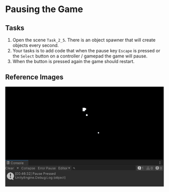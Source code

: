 # Pausing the Game

## Tasks
1. Open the scene `Task_2_5`. There is an object spawner that will create objects every second.
2. Your tasks is to add code that when the pause key `Escape` is pressed or the `Select` button on a controller / gamepad the game will pause.
3. When the button is pressed again the game should restart.


## Reference Images
![](images/paused.png)